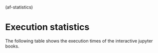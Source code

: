 (af-statistics)
# Execution statistics

The following table shows the execution times of the interactive jupyter books.

```{nb-exec-table}
```